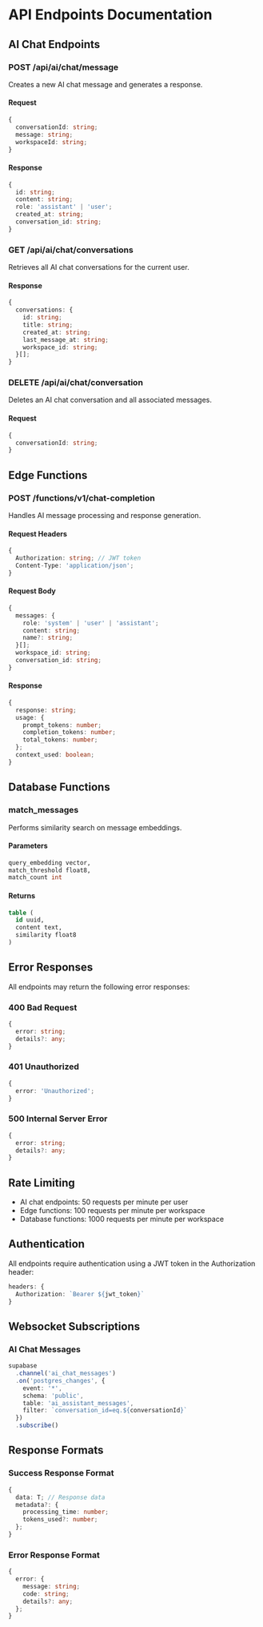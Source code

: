 # API Endpoints Documentation

## AI Chat Endpoints

### POST /api/ai/chat/message
Creates a new AI chat message and generates a response.

#### Request
```typescript
{
  conversationId: string;
  message: string;
  workspaceId: string;
}
```

#### Response
```typescript
{
  id: string;
  content: string;
  role: 'assistant' | 'user';
  created_at: string;
  conversation_id: string;
}
```

### GET /api/ai/chat/conversations
Retrieves all AI chat conversations for the current user.

#### Response
```typescript
{
  conversations: {
    id: string;
    title: string;
    created_at: string;
    last_message_at: string;
    workspace_id: string;
  }[];
}
```

### DELETE /api/ai/chat/conversation
Deletes an AI chat conversation and all associated messages.

#### Request
```typescript
{
  conversationId: string;
}
```

## Edge Functions

### POST /functions/v1/chat-completion
Handles AI message processing and response generation.

#### Request Headers
```typescript
{
  Authorization: string; // JWT token
  Content-Type: 'application/json';
}
```

#### Request Body
```typescript
{
  messages: {
    role: 'system' | 'user' | 'assistant';
    content: string;
    name?: string;
  }[];
  workspace_id: string;
  conversation_id: string;
}
```

#### Response
```typescript
{
  response: string;
  usage: {
    prompt_tokens: number;
    completion_tokens: number;
    total_tokens: number;
  };
  context_used: boolean;
}
```

## Database Functions

### match_messages
Performs similarity search on message embeddings.

#### Parameters
```sql
query_embedding vector,
match_threshold float8,
match_count int
```

#### Returns
```sql
table (
  id uuid,
  content text,
  similarity float8
)
```

## Error Responses

All endpoints may return the following error responses:

### 400 Bad Request
```typescript
{
  error: string;
  details?: any;
}
```

### 401 Unauthorized
```typescript
{
  error: 'Unauthorized';
}
```

### 500 Internal Server Error
```typescript
{
  error: string;
  details?: any;
}
```

## Rate Limiting

- AI chat endpoints: 50 requests per minute per user
- Edge functions: 100 requests per minute per workspace
- Database functions: 1000 requests per minute per workspace

## Authentication

All endpoints require authentication using a JWT token in the Authorization header:

```typescript
headers: {
  Authorization: `Bearer ${jwt_token}`
}
```

## Websocket Subscriptions

### AI Chat Messages
```typescript
supabase
  .channel('ai_chat_messages')
  .on('postgres_changes', {
    event: '*',
    schema: 'public',
    table: 'ai_assistant_messages',
    filter: `conversation_id=eq.${conversationId}`
  })
  .subscribe()
```

## Response Formats

### Success Response Format
```typescript
{
  data: T; // Response data
  metadata?: {
    processing_time: number;
    tokens_used?: number;
  };
}
```

### Error Response Format
```typescript
{
  error: {
    message: string;
    code: string;
    details?: any;
  };
} 